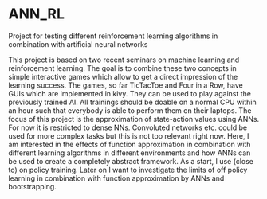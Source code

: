 # ANN_RL
Project for testing different reinforcement learning algorithms in combination with artificial neural networks

This project is based on two recent seminars on machine learning and reinforcement learning. 
The goal is to combine these two concepts in simple interactive games which allow to get a direct impression of the 
learning success. The games, so far TicTacToe and Four in a Row, have GUIs which are implemented in kivy. 
They can be used to play against the previously trained AI. 
All trainings should be doable on a normal CPU within an hour such that everybody is able to perform them on their laptops.
The focus of this project is the approximation of state-action values using ANNs. For now it is restricted to dense NNs. 
Convoluted networks etc. could be used for more complex tasks but this is not too relevant right now. 
Here, I am interested in the effects of function approximation in combination with different learning algorithms in different
environments and how ANNs can be used to create a completely abstract framework.
As a start, I use (close to) on policy training. Later on I want to investigate the limits of off policy learning
in combination with function approximation by ANNs and bootstrapping. 
